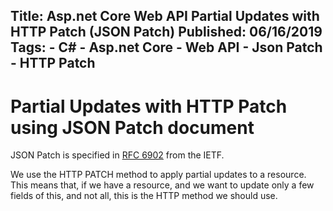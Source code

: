 Title: Asp.net Core Web API Partial Updates with HTTP Patch (JSON Patch)
Published: 06/16/2019
Tags:
    - C#
    - Asp.net Core
    - Web API
    - Json Patch
    - HTTP Patch
---

Partial Updates with HTTP Patch using JSON Patch document
===========================================================


JSON Patch is specified in [RFC 6902](https://tools.ietf.org/html/rfc6902) from the IETF.

We use the HTTP PATCH method to apply partial updates to a resource. This means that, if we have a resource, and we want to update only a few fields of this, and not all, this is the HTTP method we should use.